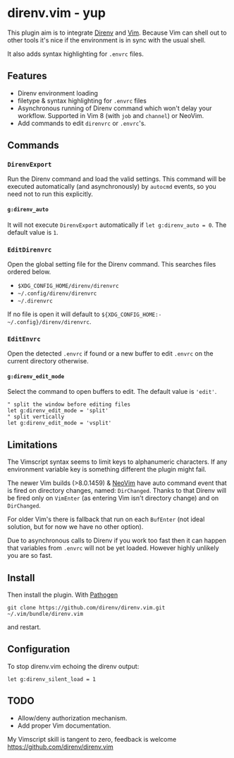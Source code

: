 direnv.vim - yup
================

This plugin aim is to integrate [Direnv][direnv] and [Vim][vim]. Because Vim can
shell out to other tools it's nice if the environment is in sync with the usual
shell.

It also adds syntax highlighting for `.envrc` files.

Features
--------

* Direnv environment loading
* filetype & syntax highlighting for `.envrc` files
* Asynchronous running of Direnv command which won't delay your workflow.
  Supported in Vim 8 (with `job` and `channel`) or NeoVim.
* Add commands to edit `direnvrc` or `.envrc`'s.

Commands
--------

### `DirenvExport`

Run the Direnv command and load the valid settings. This command will be
executed automatically (and asynchronously) by `autocmd` events, so you need
not to run this explicitly.

#### `g:direnv_auto`

It will not execute `DirenvExport` automatically if `let g:direnv_auto
= 0`. The default value is `1`.

### `EditDirenvrc`

Open the global setting file for the Direnv command. This searches files
ordered below.

- `$XDG_CONFIG_HOME/direnv/direnvrc`
- `~/.config/direnv/direnvrc`
- `~/.direnvrc`

If no file is open it will default to `${XDG_CONFIG_HOME:-~/.config}/direnv/direnvrc`.

### `EditEnvrc`

Open the detected `.envrc` if found or a new buffer to edit `.envrc` on the
current directory otherwise.

#### `g:direnv_edit_mode`

Select the command to open buffers to edit. The default value is `'edit'`.

```vim
" split the window before editing files
let g:direnv_edit_mode = 'split'
" split vertically
let g:direnv_edit_mode = 'vsplit'
```

Limitations
-----------

The Vimscript syntax seems to limit keys to alphanumeric characters. If any
environment variable key is something different the plugin might fail.

The newer Vim builds (>8.0.1459) & [NeoVim][neovim] have auto command event
that is fired on directory changes, named: `DirChanged`. Thanks to that Direnv
will be fired only on `VimEnter` (as entering Vim isn't directory change) and
on `DirChanged`.

For older Vim's there is fallback that run on each `BufEnter` (not ideal
solution, but for now we have no other option).

Due to asynchronous calls to Direnv if you work too fast then it can happen that
variables from `.envrc` will not be yet loaded. However highly unlikely you are
so fast.

Install
-------

Then install the plugin.
With [Pathogen](https://github.com/tpope/vim-pathogen)

```
git clone https://github.com/direnv/direnv.vim.git ~/.vim/bundle/direnv.vim
```

and restart.

Configuration
-------------

To stop direnv.vim echoing the direnv output:

```viml
let g:direnv_silent_load = 1
```

TODO
----

- Allow/deny authorization mechanism.
- Add proper Vim documentation.

My Vimscript skill is tangent to zero, feedback is welcome
<https://github.com/direnv/direnv.vim>

[direnv]: https://direnv.net
[vim]: http://vim.org
[neovim]: https://neovim.io
